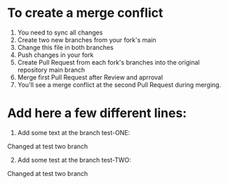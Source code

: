 # To create a merge conflict

1. You need to sync all changes
2. Create two new branches from your fork's main
3. Change this file in both branches
4. Push changes in your fork
5. Create Pull Request from each fork's branches into the original repository main branch
6. Merge first Pull Request after Review and aprroval
7. You'll see a merge conflict at the second Pull Request during merging.



# Add here a few different lines:

1. Add some text at the branch test-ONE:

Changed at test two branch

2. Add some test at the branch test-TWO:

Changed at test two branch